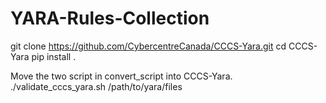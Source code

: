 # YARA-Rules-Collection

git clone https://github.com/CybercentreCanada/CCCS-Yara.git
cd CCCS-Yara
pip install  .

Move the two script in convert_script into CCCS-Yara.
./validate_cccs_yara.sh /path/to/yara/files
